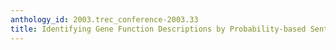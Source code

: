 ```yaml
---
anthology_id: 2003.trec_conference-2003.33
title: Identifying Gene Function Descriptions by Probability-based Sentence Selection
---
```

